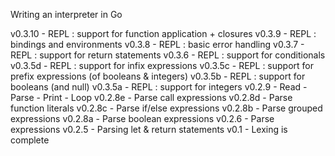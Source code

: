 Writing an interpreter in Go

v0.3.10     - REPL : support for function application + closures
v0.3.9      - REPL : bindings and environments
v0.3.8      - REPL : basic error handling
v0.3.7      - REPL : support for return statements
v0.3.6      - REPL : support for conditionals
v0.3.5d     - REPL : support for infix expressions
v0.3.5c     - REPL : support for prefix expressions (of booleans & integers)
v0.3.5b     - REPL : support for booleans (and null)
v0.3.5a     - REPL : support for integers
v0.2.9      - Read - Parse - Print - Loop
v0.2.8e     - Parse call expressions
v0.2.8d     - Parse function literals
v0.2.8c     - Parse if/else expressions
v0.2.8b     - Parse grouped expressions
v0.2.8a     - Parse boolean expressions
v0.2.6      - Parse expressions
v0.2.5      - Parsing let & return statements
v0.1        - Lexing is complete

